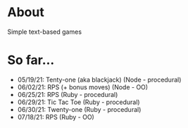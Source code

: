 # About
Simple text-based games

# So far...
* 05/19/21: Tenty-one (aka blackjack) (Node - procedural)
* 06/02/21: RPS (+ bonus moves) (Node - OO)
* 06/25/21: RPS (Ruby - procedural)
* 06/29/21: Tic Tac Toe (Ruby - procedural)
* 06/30/21: Twenty-one (Ruby - procedural)
* 07/18/21: RPS (Ruby - OO)
